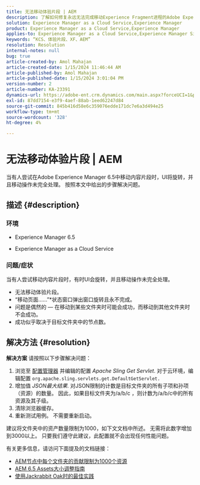 ```yaml
---
title: 无法移动体验片段 | AEM
description: 了解如何修复永远无法完成移动Experience Fragment进程的Adobe Experience Manager问题。
solution: Experience Manager as a Cloud Service,Experience Manager
product: Experience Manager as a Cloud Service,Experience Manager
applies-to: Experience Manager as a Cloud Service,Experience Manager Sites,Experience Manager 6.5
keywords: “KCS、体验片段、XF、AEM”
resolution: Resolution
internal-notes: null
bug: true
article-created-by: Amol Mahajan
article-created-date: 1/15/2024 11:46:44 AM
article-published-by: Amol Mahajan
article-published-date: 1/15/2024 3:01:04 PM
version-number: 2
article-number: KA-23391
dynamics-url: https://adobe-ent.crm.dynamics.com/main.aspx?forceUCI=1&pagetype=entityrecord&etn=knowledgearticle&id=d12eccbf-9bb3-ee11-a569-6045bd006149
exl-id: 87dd7154-e3f9-4aef-88ab-1eed62247d84
source-git-commit: 845b416d58e6c359076edde171dc7e6a3d494e25
workflow-type: tm+mt
source-wordcount: '328'
ht-degree: 4%

---
```


# 无法移动体验片段 | AEM


当有人尝试在Adobe Experience Manager 6.5中移动内容片段时，UI将旋转，并且移动操作未完全处理。 按照本文中给出的步骤解决问题。

## 描述 {#description}


### <b>环境</b>

- Experience Manager 6.5


- Experience Manager as a Cloud Service




### <b>问题/症状</b>

当有人尝试移动内容片段时，有时UI会旋转，并且移动操作未完全处理。

- 无法移动体验片段。
- “移动页面……”*状态窗口弹出窗口旋转且永不完成。
- 问题是偶然的 — 在移动到某些文件夹时可能会成功，而移动到其他文件夹时不会成功。
- 成功似乎取决于目标文件夹中的节点数。





## 解决方法 {#resolution}

<b>解决方案</b>
请按照以下步骤解决问题：



1. 浏览至 [配置管理器](http://localhost:4502/system/console/configMgr) 并编辑的配置 *Apache Sling Get Servlet*. 对于云环境，编辑配置 `org.apache.sling.servlets.get.DefaultGetServlet.`
2. 增加值 *JSON最大结果*. 对JSON限制的计数是目标文件夹的所有子项和孙项（资源）的数量。 因此，如果目标文件夹为/a/b/c ，则计数为/a/b/c中的所有资源及其子级。
3. 清除浏览器缓存。
4. 重新测试用例。 不需要重新启动。


建议将文件夹中的资产数量限制为1000，如下文文档中所述。 无需将此数字增加到3000以上。 只要我们遵守此建议，此配置就不会出现任何性能问题。

有关更多信息，请访问下面提及的文档链接：

- [AEM节点中每个文件夹的贡献限制为1000个资源](https://experienceleague.adobe.com/docs/experience-cloud-kcs/kbarticles/KA-21172.html)
- [AEM 6.5 Assets大小调整指南](https://experienceleague.adobe.com/docs/experience-manager-65/assets/administer/assets-sizing-guide.html)
- [使用Jackrabbit Oak时的最佳实践](https://jackrabbit.apache.org/oak/docs/dos_and_donts.html)
